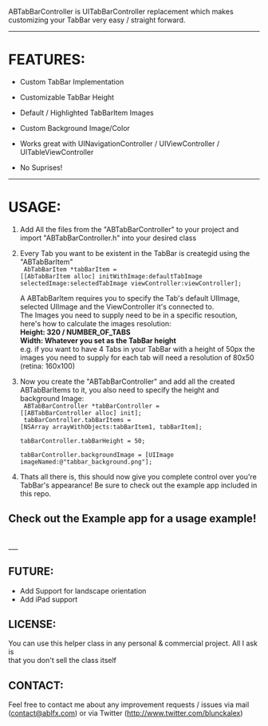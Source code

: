 ABTabBarController is UITabBarController replacement which makes customizing your TabBar very easy / straight forward. 

___

FEATURES:
===

- Custom TabBar Implementation

- Customizable TabBar Height

- Default / Highlighted TabBarItem Images

- Custom Background Image/Color

- Works great with UINavigationController / UIViewController / UITableViewController

- No Suprises!

___

USAGE:
===

1. Add All the files from the "ABTabBarController" to your project and import 	"ABTabBarController.h" into your desired class

2. Every Tab you want to be existent in the TabBar is creategid using the "ABTabBarItem"<br/>
	<code>
        AbTabBarItem *tabBarItem = [[AbTabBarItem alloc] initWithImage:defaultTabImage 		selectedImage:selectedTabImage viewController:viewController]; <br/>
    </code>
    A ABTabBarItem requires you to specify the Tab's default UIImage, selected UIImage and the 	ViewController it's connected to. <br/>
    The Images you need to supply need to be in a specific resoution, here's how to calculate the 	images resolution: <br/>
    <strong>Height: 320 / NUMBER_OF_TABS <br/>
    		Width: Whatever you set as the TabBar height
    </strong><br/>
    e.g. if you want to have 4 Tabs in your TabBar with a height of 50px the images you need to supply for each tab will need a resolution of 80x50 (retina: 160x100)

3. Now you create the "ABTabBarController" and add all the created ABTabBarItems to it, you also 	need to specify the height and background Image: <br/>
	<code>
		ABTabBarController *tabBarController = [[ABTabBarController alloc] init]; <br/>
    	tabBarController.tabBarItems = [NSArray arrayWithObjects:tabBarItem1, tabBarItem]; <br/>
    	tabBarController.tabBarHeight = 50; <br/>
    	tabBarController.backgroundImage = [UIImage imageNamed:@"tabbar_background.png"];
	</code>

4. Thats all there is, this should now give you complete control over you're TabBar's appearance! Be sure to check out the example app included in this repo.
  
Check out the Example app for a usage example!
-------
<br> 
___

FUTURE:
-------
- Add Support for landscape orientation
- Add iPad support

    
LICENSE:
-------
You can use this helper class in any personal & commercial project. All I ask is<br>
that you don't sell the class itself<br>

CONTACT:
-------
Feel free to contact me about any improvement requests / issues via mail<br>
(contact@ablfx.com) or via Twitter (http://www.twitter.com/blunckalex)<br>
